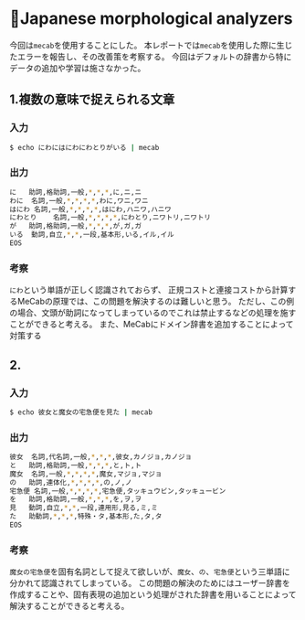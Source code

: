 # Japanese morphological analyzers

今回は`mecab`を使用することにした。
本レポートでは`mecab`を使用した際に生じたエラーを報告し、その改善策を考察する。
今回はデフォルトの辞書から特にデータの追加や学習は施さなかった。

## 1.複数の意味で捉えられる文章

### 入力

```sh
$ echo にわにはにわにわとりがいる | mecab
```

### 出力

```sh
に	助詞,格助詞,一般,*,*,*,に,ニ,ニ
わに	名詞,一般,*,*,*,*,わに,ワニ,ワニ
はにわ	名詞,一般,*,*,*,*,はにわ,ハニワ,ハニワ
にわとり	名詞,一般,*,*,*,*,にわとり,ニワトリ,ニワトリ
が	助詞,格助詞,一般,*,*,*,が,ガ,ガ
いる	動詞,自立,*,*,一段,基本形,いる,イル,イル
EOS
```

### 考察

`にわ`という単語が正しく認識されておらず、
正規コストと連接コストから計算するMeCabの原理では、この問題を解決するのは難しいと思う。
ただし、この例の場合、文頭が助詞になってしまっているのでこれは禁止するなどの処理を施すことができると考える。
また、MeCabにドメイン辞書を追加することによって対策する

## 2.

### 入力

```sh
$ echo 彼女と魔女の宅急便を見た | mecab
```

### 出力

```sh
彼女	名詞,代名詞,一般,*,*,*,彼女,カノジョ,カノジョ
と	助詞,格助詞,一般,*,*,*,と,ト,ト
魔女	名詞,一般,*,*,*,*,魔女,マジョ,マジョ
の	助詞,連体化,*,*,*,*,の,ノ,ノ
宅急便	名詞,一般,*,*,*,*,宅急便,タッキュウビン,タッキュービン
を	助詞,格助詞,一般,*,*,*,を,ヲ,ヲ
見	動詞,自立,*,*,一段,連用形,見る,ミ,ミ
た	助動詞,*,*,*,特殊・タ,基本形,た,タ,タ
EOS
```

### 考察

`魔女の宅急便`を固有名詞として捉えて欲しいが、`魔女`、`の`、`宅急便`という三単語に分かれて認識されてしまっている。
この問題の解決のためにはユーザー辞書を作成することや、固有表現の追加という処理がされた辞書を用いることによって解決することができると考える。